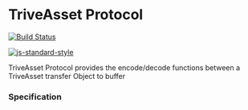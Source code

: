 # TriveAsset Protocol
[![Build Status](https://travis-ci.org/trivechain/triveasset-protocol.svg?branch=master)](https://travis-ci.org/trivechain/triveasset-protocol)

[![js-standard-style](https://cdn.rawgit.com/feross/standard/master/badge.svg)](https://github.com/feross/standard)

TriveAsset Protocol provides the encode/decode functions between a TriveAsset transfer Object to buffer

### Specification
